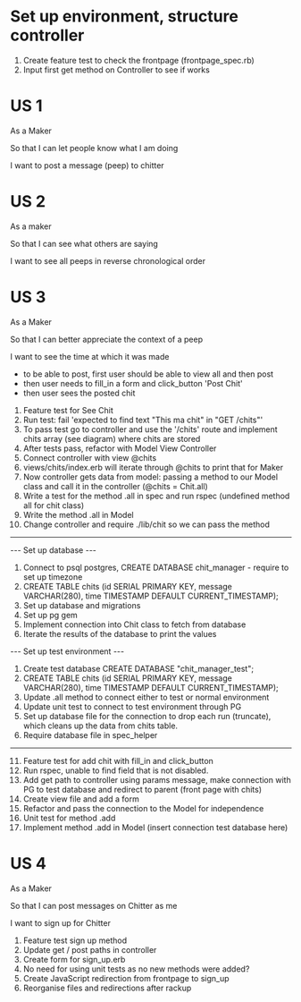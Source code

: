 #  Set up environment, structure controller

1. Create feature test to check the frontpage (frontpage_spec.rb)
2. Input first get method on Controller to see if works

# US 1

As a Maker

So that I can let people know what I am doing  

I want to post a message (peep) to chitter


# US 2

As a maker

So that I can see what others are saying

I want to see all peeps in reverse chronological order


# US 3

As a Maker

So that I can better appreciate the context of a peep

I want to see the time at which it was made

 * to be able to post, first user should be able to view all and then post
 * then user needs to fill_in a form and click_button 'Post Chit'
 * then user sees the posted chit

1. Feature test for See Chit
2. Run test: fail 'expected to find text "This ma chit" in "GET /chits"'
3. To pass test go to controller and use the '/chits' route and implement chits array (see diagram) where chits are stored
4. After tests pass, refactor with Model View Controller 
5. Connect controller with view @chits 
6. views/chits/index.erb will iterate through @chits to print that for Maker
7. Now controller gets data from model: passing a method to our Model class and call it in the controller (@chits = Chit.all)
8. Write a test for the method .all in spec and run rspec (undefined method all for chit class)
9. Write the method .all in Model
10. Change controller and require ./lib/chit so we can pass the method
----------------------------------
--- Set up database ---
1. Connect to psql postgres, CREATE DATABASE chit_manager - require to set up timezone
2. CREATE TABLE chits (id SERIAL PRIMARY KEY, message VARCHAR(280), time TIMESTAMP DEFAULT CURRENT_TIMESTAMP);
3. Set up database and migrations
4. Set up pg gem  
5. Implement connection into Chit class to fetch from database
6. Iterate the results of the database to print the values

--- Set up test environment ---
1. Create test database CREATE DATABASE "chit_manager_test";
2. CREATE TABLE chits (id SERIAL PRIMARY KEY, message VARCHAR(280), time TIMESTAMP DEFAULT CURRENT_TIMESTAMP);
3. Update .all method to connect either to test or normal environment
4. Update unit test to connect to test environment through PG
5. Set up database file for the connection to drop each run (truncate), which cleans up the data from chits table. 
6. Require database file in spec_helper
---------------------------------
11. Feature test for add chit with fill_in and click_button
12. Run rspec, unable to find field that is not disabled. 
13. Add get path to controller using params message, make connection with PG to test database and redirect to parent (front page with chits)
14. Create view file and add a form
15. Refactor and pass the connection to the Model for independence
16. Unit test for method .add
17. Implement method .add in Model (insert connection test database here)

  
# US 4
As a Maker

So that I can post messages on Chitter as me

I want to sign up for Chitter

1. Feature test sign up method
2. Update get / post paths in controller
3. Create form for sign_up.erb
4. No need for using unit tests as no new methods were added?
5. Create JavaScript redirection from frontpage to sign_up
6. Reorganise files and redirections after rackup


